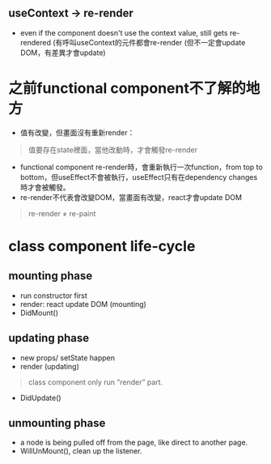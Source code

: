 ## useContext -> re-render
- even if the component doesn't use the context value, still gets re-rendered
(有呼叫useContext的元件都會re-render (但不一定會update DOM，有差異才會update)


# 之前functional component不了解的地方
- 值有改變，但畫面沒有重新render：       
> 值要存在state裡面，當他改動時，才會觸發re-render
- functional component re-render時，會重新執行一次function，from top to bottom，但useEffect不會被執行，useEffect只有在dependency changes時才會被觸發。
- re-render不代表會改變DOM，當畫面有改變，react才會update DOM         
> re-render ≠ re-paint

# class component life-cycle

## mounting phase

- run constructor first
- render: react update DOM (mounting)
- DidMount()

## updating phase

- new props/ setState happen
- render (updating)
> class component only run “render” part.
- DidUpdate()

## unmounting phase

- a node is being pulled off from the page, like direct to another page.
- WillUnMount(), clean up the listener.
